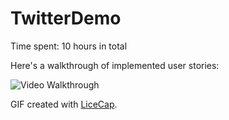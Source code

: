# TwitterDemo
Time spent: 10 hours in total

Here's a walkthrough of implemented user stories:

<img src='http://imgur.com/3ly6EKN.gif' title='Video Walkthrough' width='' alt='Video Walkthrough' />

GIF created with [LiceCap](http://www.cockos.com/licecap/).
